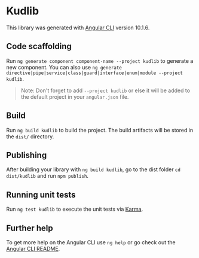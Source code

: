# Kudlib

This library was generated with [Angular CLI](https://github.com/angular/angular-cli) version 10.1.6.

## Code scaffolding

Run `ng generate component component-name --project kudlib` to generate a new component. You can also use `ng generate directive|pipe|service|class|guard|interface|enum|module --project kudlib`.
> Note: Don't forget to add `--project kudlib` or else it will be added to the default project in your `angular.json` file. 

## Build

Run `ng build kudlib` to build the project. The build artifacts will be stored in the `dist/` directory.

## Publishing

After building your library with `ng build kudlib`, go to the dist folder `cd dist/kudlib` and run `npm publish`.

## Running unit tests

Run `ng test kudlib` to execute the unit tests via [Karma](https://karma-runner.github.io).

## Further help

To get more help on the Angular CLI use `ng help` or go check out the [Angular CLI README](https://github.com/angular/angular-cli/blob/master/README.md).
